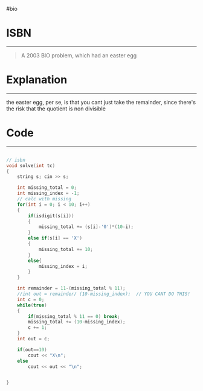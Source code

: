 #bio
# ISBN
---
> A 2003 BIO problem, which had an easter egg


# Explanation
---
the easter egg, per se, is that you cant just take the remainder, since there's the risk that the quotient is non divisible

# Code
---
```c++

// isbn
void solve(int tc)
{
	string s; cin >> s; 

	int missing_total = 0;
	int missing_index = -1;
	// calc with missing
	for(int i = 0; i < 10; i++)
	{
		if(isdigit(s[i]))
		{
			missing_total += (s[i]-'0')*(10-i);
		}
		else if(s[i] == 'X')
		{
			missing_total += 10;
		}
		else{
			missing_index = i;
		}
	}

	int remainder = 11-(missing_total % 11);
	//int out = remainder/ (10-missing_index);  // YOU CANT DO THIS!
	int c = 0;
	while(true)
	{
		if(missing_total % 11 == 0) break;
		missing_total += (10-missing_index);
		c += 1;
	}
	int out = c;

	if(out==10)
		cout << "X\n";
	else
		cout << out << "\n";


}


```
